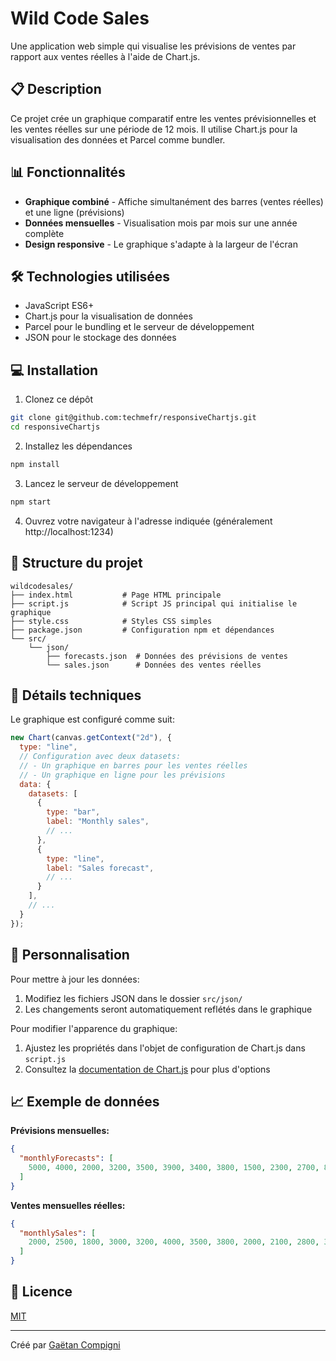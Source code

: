 # Wild Code Sales

Une application web simple qui visualise les prévisions de ventes par rapport aux ventes réelles à l'aide de Chart.js.

## 📋 Description

Ce projet crée un graphique comparatif entre les ventes prévisionnelles et les ventes réelles sur une période de 12 mois. Il utilise Chart.js pour la visualisation des données et Parcel comme bundler.

## 📊 Fonctionnalités

- **Graphique combiné** - Affiche simultanément des barres (ventes réelles) et une ligne (prévisions)
- **Données mensuelles** - Visualisation mois par mois sur une année complète
- **Design responsive** - Le graphique s'adapte à la largeur de l'écran

## 🛠️ Technologies utilisées

- JavaScript ES6+
- Chart.js pour la visualisation de données
- Parcel pour le bundling et le serveur de développement
- JSON pour le stockage des données

## 💻 Installation

1. Clonez ce dépôt
```bash
git clone git@github.com:techmefr/responsiveChartjs.git
cd responsiveChartjs
```

2. Installez les dépendances
```bash
npm install
```

3. Lancez le serveur de développement
```bash
npm start
```

4. Ouvrez votre navigateur à l'adresse indiquée (généralement http://localhost:1234)

## 🔧 Structure du projet

```
wildcodesales/
├── index.html           # Page HTML principale
├── script.js            # Script JS principal qui initialise le graphique
├── style.css            # Styles CSS simples
├── package.json         # Configuration npm et dépendances
└── src/
    └── json/
        ├── forecasts.json  # Données des prévisions de ventes
        └── sales.json      # Données des ventes réelles
```

## 📝 Détails techniques

Le graphique est configuré comme suit:

```javascript
new Chart(canvas.getContext("2d"), {
  type: "line",
  // Configuration avec deux datasets:
  // - Un graphique en barres pour les ventes réelles
  // - Un graphique en ligne pour les prévisions
  data: {
    datasets: [
      {
        type: "bar",
        label: "Monthly sales",
        // ...
      },
      {
        type: "line",
        label: "Sales forecast",
        // ...
      }
    ],
    // ...
  }
});
```

## 🔄 Personnalisation

Pour mettre à jour les données:
1. Modifiez les fichiers JSON dans le dossier `src/json/`
2. Les changements seront automatiquement reflétés dans le graphique

Pour modifier l'apparence du graphique:
1. Ajustez les propriétés dans l'objet de configuration de Chart.js dans `script.js`
2. Consultez la [documentation de Chart.js](https://www.chartjs.org/docs/latest/) pour plus d'options

## 📈 Exemple de données

**Prévisions mensuelles:**
```json
{
  "monthlyForecasts": [
    5000, 4000, 2000, 3200, 3500, 3900, 3400, 3800, 1500, 2300, 2700, 8000
  ]
}
```

**Ventes mensuelles réelles:**
```json
{
  "monthlySales": [
    2000, 2500, 1800, 3000, 3200, 4000, 3500, 3800, 2000, 2100, 2800, 3200
  ]
}
```

## 📝 Licence

[MIT](https://choosealicense.com/licenses/mit/)

---

Créé par [Gaëtan Compigni](https://github.com/techmefr)
